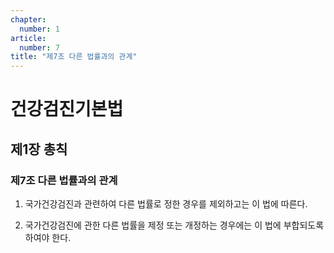 ```yaml
---
chapter:
  number: 1
article:
  number: 7
title: "제7조 다른 법률과의 관계"
---
```

# 건강검진기본법

## 제1장 총칙

### 제7조 다른 법률과의 관계

1. 국가건강검진과 관련하여 다른 법률로 정한 경우를 제외하고는 이 법에 따른다.

2. 국가건강검진에 관한 다른 법률을 제정 또는 개정하는 경우에는 이 법에 부합되도록 하여야 한다.
